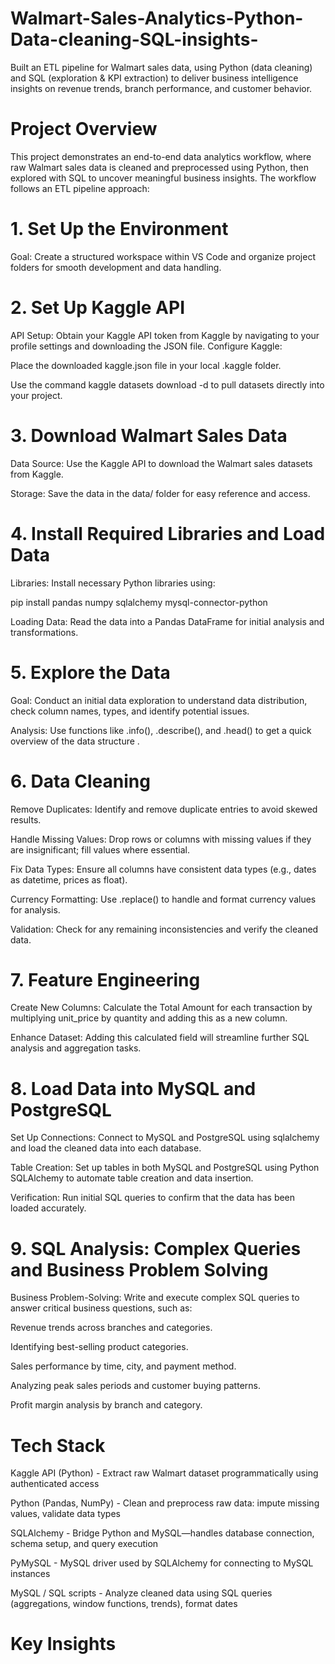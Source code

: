 # Walmart-Sales-Analytics-Python-Data-cleaning-SQL-insights-
Built an ETL pipeline for Walmart sales data, using Python (data cleaning) and SQL (exploration &amp; KPI extraction) to deliver business intelligence insights on revenue trends, branch performance, and customer behavior.
# Project Overview
This project demonstrates an end-to-end data analytics workflow, where raw Walmart sales data is cleaned and preprocessed using Python, then explored with SQL to uncover meaningful business insights.
The workflow follows an ETL pipeline approach:
# 1. Set Up the Environment
   Goal: Create a structured workspace within VS Code and organize project folders for smooth development and data handling.
   
# 2. Set Up Kaggle API
  API Setup: Obtain your Kaggle API token from Kaggle by navigating to your profile settings and downloading the JSON file.
  Configure Kaggle:
  
  Place the downloaded kaggle.json file in your local .kaggle folder.
  
  Use the command kaggle datasets download -d <dataset-path> to pull datasets directly into your project.
  
# 3. Download Walmart Sales Data
  Data Source: Use the Kaggle API to download the Walmart sales datasets from Kaggle.
  
  Storage: Save the data in the data/ folder for easy reference and access.
  
# 4. Install Required Libraries and Load Data

  Libraries: Install necessary Python libraries using:
  
  pip install pandas numpy sqlalchemy mysql-connector-python 
  
  Loading Data: Read the data into a Pandas DataFrame for initial analysis and transformations.
  
# 5. Explore the Data
  Goal: Conduct an initial data exploration to understand data distribution, check column names, types, and identify potential issues.
  
  Analysis: Use functions like .info(), .describe(), and .head() to get a quick overview of the data structure .

# 6. Data Cleaning
  Remove Duplicates: Identify and remove duplicate entries to avoid skewed results.
  
  Handle Missing Values: Drop rows or columns with missing values if they are insignificant; fill values where essential.
  
  Fix Data Types: Ensure all columns have consistent data types (e.g., dates as datetime, prices as float).
  
  Currency Formatting: Use .replace() to handle and format currency values for analysis.
  
  Validation: Check for any remaining inconsistencies and verify the cleaned data.
  
# 7. Feature Engineering
  Create New Columns: Calculate the Total Amount for each transaction by multiplying unit_price by quantity and adding this as a new column.
  
  Enhance Dataset: Adding this calculated field will streamline further SQL analysis and aggregation tasks.
  
# 8. Load Data into MySQL and PostgreSQL
  Set Up Connections: Connect to MySQL and PostgreSQL using sqlalchemy and load the cleaned data into each database.
  
  Table Creation: Set up tables in both MySQL and PostgreSQL using Python SQLAlchemy to automate table creation and data insertion.
  
  Verification: Run initial SQL queries to confirm that the data has been loaded accurately.

# 9. SQL Analysis: Complex Queries and Business Problem Solving

  Business Problem-Solving: Write and execute complex SQL queries to answer critical business questions, such as:
  
  Revenue trends across branches and categories.
  
  Identifying best-selling product categories.
  
  Sales performance by time, city, and payment method.
  
  Analyzing peak sales periods and customer buying patterns.
  
  Profit margin analysis by branch and category.



# Tech Stack

Kaggle API (Python) - Extract raw Walmart dataset programmatically using authenticated access 

Python (Pandas, NumPy) -	Clean and preprocess raw data: impute missing values, validate data types

SQLAlchemy -	Bridge Python and MySQL—handles database connection, schema setup, and query execution 

PyMySQL -	MySQL driver used by SQLAlchemy for connecting to MySQL instances 

MySQL / SQL scripts -	Analyze cleaned data using SQL queries (aggregations, window functions, trends), format dates

# Key Insights

